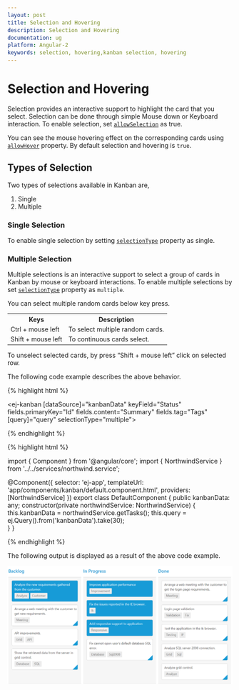 ```yaml
---
layout: post
title: Selection and Hovering
description: Selection and Hovering
documentation: ug
platform: Angular-2
keywords: selection, hovering,kanban selection, hovering
---
```


# Selection and Hovering

Selection provides an interactive support to highlight the card that you select. Selection can be done through simple Mouse down or Keyboard interaction. To enable selection, set [`allowSelection`](https://help.syncfusion.com/api/js/ejkanban#members:allowselection) as true.

You can see the mouse hovering effect on the corresponding cards using [`allowHover`](https://help.syncfusion.com/api/js/ejkanban#members:allowhover) property. By default selection and hovering is `true`.

## Types of Selection

Two types of selections available in Kanban are,

1.	Single
2.	Multiple

### Single Selection

To enable single selection by setting [`selectionType`](https://help.syncfusion.com/api/js/ejkanban#members:selectiontype) property as single.

### Multiple Selection

Multiple selections is an interactive support to select a group of cards in Kanban by mouse or keyboard interactions. To enable multiple selections by set [`selectionType`](https://help.syncfusion.com/api/js/ejkanban#members:selectiontype) property as `multiple`.

You can select multiple random cards below key press.

<table>
<tr>
<th>
Keys</th><th>
Description</th></tr>
<tr>
<td>
Ctrl + mouse left</td><td>
To select multiple random cards.</td></tr>
<tr>
<td>
Shift + mouse left </td><td>
To continuous cards select.</td></tr>
</table>

To unselect selected cards, by press “Shift + mouse left” click on selected row.

The following code example describes the above behavior.

{% highlight html %}

<ej-kanban [dataSource]="kanbanData" keyField="Status" fields.primaryKey="Id" fields.content="Summary" fields.tag="Tags" [query]="query" selectionType="multiple">
    <e-kanban-columns>
        <e-kanban-column key="Open" headerText="Backlog"></e-kanban-column>
        <e-kanban-column key="InProgress" headerText="In Progress"></e-kanban-column>
        <e-kanban-column key="Close" headerText="Done"></e-kanban-column>
    </e-kanban-columns>
</ej-kanban>

{% endhighlight %}

{% highlight html %}

import { Component } from '@angular/core';
import { NorthwindService } from '../../services/northwind.service';

@Component({
  selector: 'ej-app',
  templateUrl: 'app/components/kanban/default.component.html',
  providers: [NorthwindService]
})
export class DefaultComponent {
  public kanbanData: any;
    constructor(private northwindService: NorthwindService) {
        this.kanbanData = northwindService.getTasks();
        this.query = ej.Query().from('kanbanData').take(30);       
    }
}

{% endhighlight %}


The following output is displayed as a result of the above code example.

![](Selection_images/selection_img1.png)